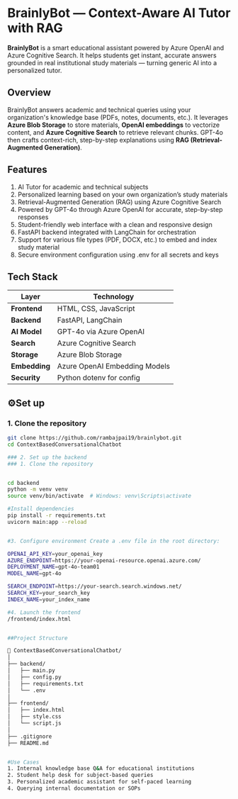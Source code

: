 # BrainlyBot — Context-Aware AI Tutor with RAG

**BrainlyBot** is a smart educational assistant powered by Azure OpenAI and Azure Cognitive Search. It helps students get instant, accurate answers grounded in real institutional study materials — turning generic AI into a personalized tutor.

## Overview

BrainlyBot answers academic and technical queries using your organization's knowledge base (PDFs, notes, documents, etc.). It leverages **Azure Blob Storage** to store materials, **OpenAI embeddings** to vectorize content, and **Azure Cognitive Search** to retrieve relevant chunks. GPT-4o then crafts context-rich, step-by-step explanations using **RAG (Retrieval-Augmented Generation)**.


## Features
1. AI Tutor for academic and technical subjects
2. Personalized learning based on your own organization’s study materials
3. Retrieval-Augmented Generation (RAG) using Azure Cognitive Search
4. Powered by GPT-4o through Azure OpenAI for accurate, step-by-step responses
5. Student-friendly web interface with a clean and responsive design
6. FastAPI backend integrated with LangChain for orchestration
7. Support for various file types (PDF, DOCX, etc.) to embed and index study material
8. Secure environment configuration using .env for all secrets and keys


##  Tech Stack

| Layer       | Technology                     |
|-------------|---------------------------------|
| **Frontend**| HTML, CSS, JavaScript           |
| **Backend** | FastAPI, LangChain              |
| **AI Model**| GPT-4o via Azure OpenAI         |
| **Search**  | Azure Cognitive Search          |
| **Storage** | Azure Blob Storage              |
| **Embedding**| Azure OpenAI Embedding Models |
| **Security**| Python dotenv for config        |



## ⚙️Set up 

### 1. Clone the repository

```bash
git clone https://github.com/rambajpai19/brainlybot.git
cd ContextBasedConversationalChatbot

### 2. Set up the backend
### 1. Clone the repository


cd backend
python -m venv venv
source venv/bin/activate  # Windows: venv\Scripts\activate

#Install dependencies
pip install -r requirements.txt
uvicorn main:app --reload


#3. Configure environment Create a .env file in the root directory:

OPENAI_API_KEY=your_openai_key
AZURE_ENDPOINT=https://your-openai-resource.openai.azure.com/
DEPLOYMENT_NAME=gpt-4o-team01
MODEL_NAME=gpt-4o

SEARCH_ENDPOINT=https://your-search.search.windows.net/
SEARCH_KEY=your_search_key
INDEX_NAME=your_index_name

#4. Launch the frontend
/frontend/index.html


##Project Structure

📁 ContextBasedConversationalChatbot/
│
├── backend/
│   ├── main.py
│   ├── config.py
│   ├── requirements.txt
│   └── .env              
│
├── frontend/
│   ├── index.html
│   ├── style.css
│   └── script.js
│
├── .gitignore
├── README.md


#Use Cases
1. Internal knowledge base Q&A for educational institutions
2. Student help desk for subject-based queries
3. Personalized academic assistant for self-paced learning
4. Querying internal documentation or SOPs
